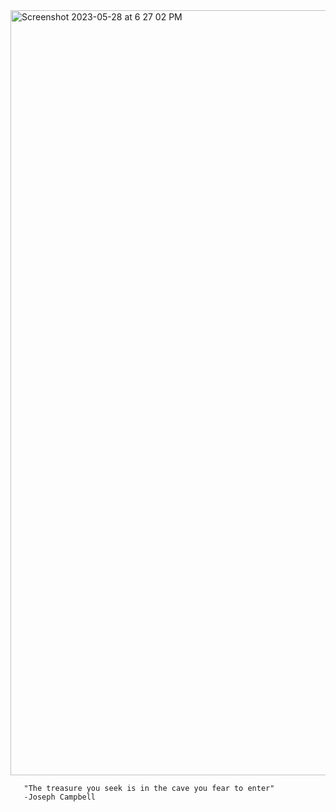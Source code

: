 <img width="1224" alt="Screenshot 2023-05-28 at 6 27 02 PM" src="https://github.com/0xMarsyas/0xMarsyas/assets/101160087/32035ead-b6c2-4769-b75a-f0fd028eac8d">



       "The treasure you seek is in the cave you fear to enter" 
       -Joseph Campbell


<!--
**0xMarsyas/0xMarsyas** is a ✨ _special_ ✨ repository because its `README.md` (this file) appears on your GitHub profile.

Here are some ideas to get you started:

- 🔭 I’m currently working on ...
- 🌱 I’m currently learning ...
- 👯 I’m looking to collaborate on ...
- 🤔 I’m looking for help with ...
- 💬 Ask me about ...
- 📫 How to reach me: ...
- 😄 Pronouns: ...
- ⚡ Fun fact: ...
-->
